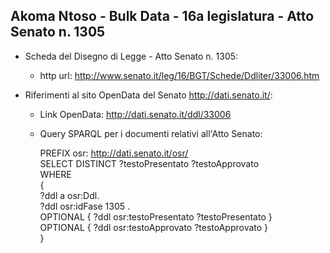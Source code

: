 ## Akoma Ntoso - Bulk Data - 16a legislatura - Atto Senato n. 1305 ##

* Scheda del Disegno di Legge - Atto Senato n. 1305:
	* http url: http://www.senato.it/leg/16/BGT/Schede/Ddliter/33006.htm

* Riferimenti al sito OpenData del Senato http://dati.senato.it/:
	* Link OpenData: http://dati.senato.it/ddl/33006
	* Query SPARQL per i documenti relativi all'Atto Senato:

        PREFIX osr: <http://dati.senato.it/osr/>  
		SELECT DISTINCT ?testoPresentato ?testoApprovato  
		WHERE  
		{  
		    ?ddl a osr:Ddl.  
		    ?ddl osr:idFase 1305 .  
		    OPTIONAL { ?ddl osr:testoPresentato ?testoPresentato }  
		    OPTIONAL { ?ddl osr:testoApprovato ?testoApprovato }  
		}
		